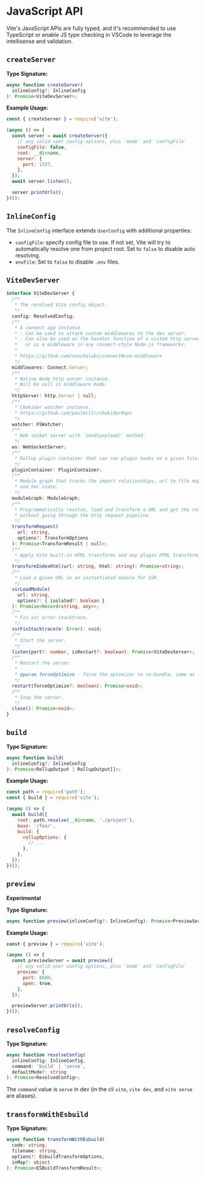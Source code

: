 # JavaScript API

Vite's JavaScript APIs are fully typed, and it's recommended to use TypeScript or enable JS type checking in VSCode to leverage the intellisense and validation.

## `createServer`

**Type Signature:**

```ts
async function createServer(
  inlineConfig?: InlineConfig
): Promise<ViteDevServer>;
```

**Example Usage:**

```js
const { createServer } = require('vite');

(async () => {
  const server = await createServer({
    // any valid user config options, plus `mode` and `configFile`
    configFile: false,
    root: __dirname,
    server: {
      port: 1337,
    },
  });
  await server.listen();

  server.printUrls();
})();
```

## `InlineConfig`

The `InlineConfig` interface extends `UserConfig` with additional properties:

- `configFile`: specify config file to use. If not set, Vite will try to automatically resolve one from project root. Set to `false` to disable auto resolving.
- `envFile`: Set to `false` to disable `.env` files.

## `ViteDevServer`

```ts
interface ViteDevServer {
  /**
   * The resolved Vite config object.
   */
  config: ResolvedConfig;
  /**
   * A connect app instance
   * - Can be used to attach custom middlewares to the dev server.
   * - Can also be used as the handler function of a custom http server
   *   or as a middleware in any connect-style Node.js frameworks.
   *
   * https://github.com/senchalabs/connect#use-middleware
   */
  middlewares: Connect.Server;
  /**
   * Native Node http server instance.
   * Will be null in middleware mode.
   */
  httpServer: http.Server | null;
  /**
   * Chokidar watcher instance.
   * https://github.com/paulmillr/chokidar#api
   */
  watcher: FSWatcher;
  /**
   * Web socket server with `send(payload)` method.
   */
  ws: WebSocketServer;
  /**
   * Rollup plugin container that can run plugin hooks on a given file.
   */
  pluginContainer: PluginContainer;
  /**
   * Module graph that tracks the import relationships, url to file mapping
   * and hmr state.
   */
  moduleGraph: ModuleGraph;
  /**
   * Programmatically resolve, load and transform a URL and get the result
   * without going through the http request pipeline.
   */
  transformRequest(
    url: string,
    options?: TransformOptions
  ): Promise<TransformResult | null>;
  /**
   * Apply Vite built-in HTML transforms and any plugin HTML transforms.
   */
  transformIndexHtml(url: string, html: string): Promise<string>;
  /**
   * Load a given URL as an instantiated module for SSR.
   */
  ssrLoadModule(
    url: string,
    options?: { isolated?: boolean }
  ): Promise<Record<string, any>>;
  /**
   * Fix ssr error stacktrace.
   */
  ssrFixStacktrace(e: Error): void;
  /**
   * Start the server.
   */
  listen(port?: number, isRestart?: boolean): Promise<ViteDevServer>;
  /**
   * Restart the server.
   *
   * @param forceOptimize - force the optimizer to re-bundle, same as --force cli flag
   */
  restart(forceOptimize?: boolean): Promise<void>;
  /**
   * Stop the server.
   */
  close(): Promise<void>;
}
```

## `build`

**Type Signature:**

```ts
async function build(
  inlineConfig?: InlineConfig
): Promise<RollupOutput | RollupOutput[]>;
```

**Example Usage:**

```js
const path = require('path');
const { build } = require('vite');

(async () => {
  await build({
    root: path.resolve(__dirname, './project'),
    base: '/foo/',
    build: {
      rollupOptions: {
        // ...
      },
    },
  });
})();
```

## `preview`

**Experimental**

**Type Signature:**

```ts
async function preview(inlineConfig?: InlineConfig): Promise<PreviewServer>;
```

**Example Usage:**

```js
const { preview } = require('vite');

(async () => {
  const previewServer = await preview({
    // any valid user config options, plus `mode` and `configFile`
    preview: {
      port: 8080,
      open: true,
    },
  });

  previewServer.printUrls();
})();
```

## `resolveConfig`

**Type Signature:**

```ts
async function resolveConfig(
  inlineConfig: InlineConfig,
  command: 'build' | 'serve',
  defaultMode?: string
): Promise<ResolvedConfig>;
```

The `command` value is `serve` in dev (in the cli `vite`, `vite dev`, and `vite serve` are aliases).

## `transformWithEsbuild`

**Type Signature:**

```ts
async function transformWithEsbuild(
  code: string,
  filename: string,
  options?: EsbuildTransformOptions,
  inMap?: object
): Promise<ESBuildTransformResult>;
```
